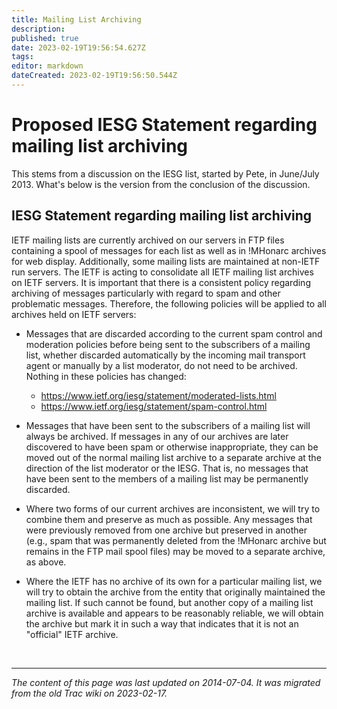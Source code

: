 ```yaml
---
title: Mailing List Archiving
description: 
published: true
date: 2023-02-19T19:56:54.627Z
tags: 
editor: markdown
dateCreated: 2023-02-19T19:56:50.544Z
---
```


# Proposed IESG Statement regarding mailing list archiving

This stems from a discussion on the IESG list, started by Pete, in June/July 2013. What's below is the version from the conclusion of the discussion.

## IESG Statement regarding mailing list archiving

IETF mailing lists are currently archived on our servers in FTP files containing a spool of messages for each list as well as in !MHonarc archives for web display. Additionally, some mailing lists are maintained at non-IETF run servers. The IETF is acting to consolidate all IETF mailing list archives on IETF servers. It is important that there is a consistent policy regarding archiving of messages particularly with regard to spam and other problematic messages. Therefore, the following policies will be applied to all archives held on IETF servers:

  -  Messages that are discarded according to the current spam control and moderation policies before being sent to the subscribers of a mailing list, whether discarded automatically by the incoming mail transport agent or manually by a list moderator, do not need to be archived. Nothing in these policies has changed:
      -  https://www.ietf.org/iesg/statement/moderated-lists.html
      -  https://www.ietf.org/iesg/statement/spam-control.html 

  -  Messages that have been sent to the subscribers of a mailing list will always be archived. If messages in any of our archives are later discovered to have been spam or otherwise inappropriate, they can be moved out of the normal mailing list archive to a separate archive at the direction of the list moderator or the IESG. That is, no messages that have been sent to the members of a mailing list may be permanently discarded. 
  

 -  Where two forms of our current archives are inconsistent, we will try to combine them and preserve as much as possible. Any messages that were previously removed from one archive but preserved in another (e.g., spam that was permanently deleted from the !MHonarc archive but remains in the FTP mail spool files) may be moved to a separate archive, as above. 

 -   Where the IETF has no archive of its own for a particular mailing list, we will try to obtain the archive from the entity that originally maintained the mailing list. If such cannot be found, but another copy of a mailing list archive is available and appears to be reasonably reliable, we will obtain the archive but mark it in such a way that indicates that it is not an "official" IETF archive. 

  &nbsp;
&nbsp;
&nbsp;

---

*The content of this page was last updated on 2014-07-04. It was migrated from the old Trac wiki on 2023-02-17.*
